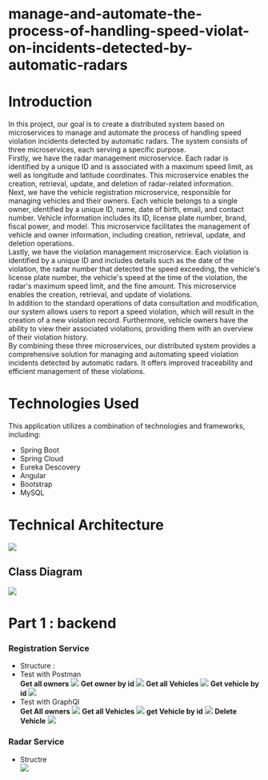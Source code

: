 # manage-and-automate-the-process-of-handling-speed-violat-on-incidents-detected-by-automatic-radars
<h1>Introduction</h1>
<p>In this project, our goal is to create a distributed system based on microservices to manage and automate the process of handling speed violation incidents detected by automatic radars. The system consists of three microservices, each serving a specific purpose.</br>
Firstly, we have the radar management microservice. Each radar is identified by a unique ID and is associated with a maximum speed limit, as well as longitude and latitude coordinates. This microservice enables the creation, retrieval, update, and deletion of radar-related information.</br>
Next, we have the vehicle registration microservice, responsible for managing vehicles and their owners. Each vehicle belongs to a single owner, identified by a unique ID, name, date of birth, email, and contact number. Vehicle information includes its ID, license plate number, brand, fiscal power, and model. This microservice facilitates the management of vehicle and owner information, including creation, retrieval, update, and deletion operations.</br>
Lastly, we have the violation management microservice. Each violation is identified by a unique ID and includes details such as the date of the violation, the radar number that detected the speed exceeding, the vehicle's license plate number, the vehicle's speed at the time of the violation, the radar's maximum speed limit, and the fine amount. This microservice enables the creation, retrieval, and update of violations.</br>
In addition to the standard operations of data consultation and modification, our system allows users to report a speed violation, which will result in the creation of a new violation record. Furthermore, vehicle owners have the ability to view their associated violations, providing them with an overview of their violation history.<br>
By combining these three microservices, our distributed system provides a comprehensive solution for managing and automating speed violation incidents detected by automatic radars. It offers improved traceability and efficient management of these violations.</p>
<h1>Technologies Used</h1>
<p>This application utilizes a combination of technologies and frameworks, including:</p>
<ul>
  <li>Spring Boot</li>
  <li>Spring Cloud</li>
  <li>Eureka Descovery</li>
  <li>Angular</li>
  <li>Bootstrap</li>
  <li>MySQL</li>
</ul>
<h1>Technical Architecture</h1>
<img src="archi2.PNG"/>
<h2>Class Diagram</h2>
<img src="class diagram.PNG"/>
<h1>Part 1 : backend</h1>
<h3>Registration Service</h3>
<ul>
  <li>Structure : </li>
  <li>Test with Postman</li>
  <b>Get all owners</b>
  <img src="/tests/allOwners.PNG"/>
  <b>Get owner by id</b>
  <img src="/tests/ownerById.PNG"/>
  <b>Get all Vehicles</b>
  <img src="/tests/allVehicles.PNG"/>
  <b>Get vehicle by id</b>
  <img src="/tests/vehicleById.PNG"/>
  <li>Test with GraphQl</li>
  <b>Get All owners</b>
  <img src="/tests/OwnersGrapgql.PNG"/>
  <b>Get all Vehicles</b>
  <img src="/tests/vehiclesGrapgql.PNG"/>
  <b>get Vehicle by id</b>
  <img src="/tests/VByIdGrapgql.PNG"/>
  <b>Delete Vehicle</b>
   <img src="/tests/deleteVehicle.PNG"/>
</ul>
<h3>Radar Service</h3>
<ul>
  <li>Structre</li>
  <img src="radar.PNG"/>
</ul>





















